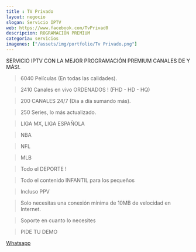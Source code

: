 ```yaml
---
title : TV Privado
layout: negocio
slogan: Servicio IPTV
web: https://www.facebook.com/TvPrivad0
descripcion: ROGRAMACIÓN PREMIUM
categoria: servicios
imagenes: ["/assets/img/portfolio/Tv Privado.png"]
---
```

SERVICIO IPTV CON LA MEJOR PROGRAMACIÓN PREMIUM CANALES DE Y MÁS!.

>6040 Películas (En todas las calidades).

>2410 Canales en vivo ORDENADOS ! (FHD - HD - HQ)

>200 CANALES 24/7 (Dia a día sumando más).

>250 Series, lo más actualizado.

>LIGA MX, LIGA ESPAÑOLA

>NBA

>NFL

>MLB

>Todo el DEPORTE !

>Todo el contenido INFANTIL para los pequeños

> Incluso PPV

>Solo necesitas una conexión mínima de 10MB de velocidad en Internet.

>Soporte en cuanto lo necesites

>PIDE TU DEMO

[Whatsapp](https://wa.me/5216616114079)
